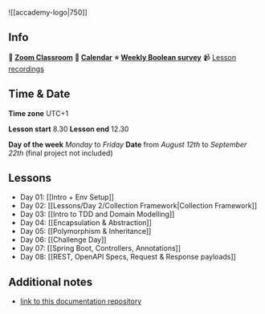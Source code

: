 ![[accademy-logo|750]]

## Info
**🏫  [Zoom Classroom](https://us02web.zoom.us/s/85735336332?pwd=9YNzCVN4b3t3SlANQpCRiRxZIR2a1p.1#success)**
**📆  [Calendar](https://docs.google.com/spreadsheets/d/1fHjNUWldo3zFWUw6mRwjlOi0EgQsja96fJtrgjhSvso/edit?gid=0#gid=0)**
**⭐ [Weekly Boolean survey](https://forms.gle/vrxxWrLzYLb79Bv29)**
📹 [Lesson recordings](https://discord.com/channels/811981269595324436/1402595965407592510)

## Time & Date
**Time zone** UTC+1

**Lesson start** 8.30
**Lesson end** 12.30

**Day of the week** *Monday* to *Friday*
**Date** from *August 12th* to *September 22th* (final project not included)

## Lessons
- Day 01: [[Intro + Env Setup]]
- Day 02: [[Lessons/Day 2/Collection Framework|Collection Framework]]
- Day 03: [[Intro to TDD and Domain Modelling]]
- Day 04: [[Encapsulation & Abstraction]]
- Day 05: [[Polymorphism & Inheritance]]
- Day 06: [[Challenge Day]]
- Day 07: [[Spring Boot, Controllers, Annotations]]
- Day 08: [[REST, OpenAPI Specs, Request & Response payloads]]

## Additional notes
- [link to this documentation repository](https://github.com/Guybrush3791/boolean-uk-2-fortnox-doc.git)